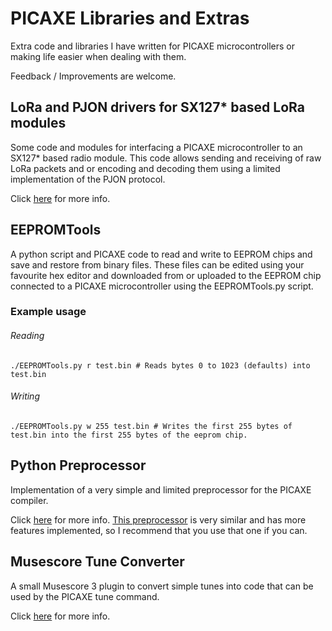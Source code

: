 # PICAXE Libraries and Extras
Extra code and libraries I have written for PICAXE microcontrollers or making life easier when dealing with them.

Feedback / Improvements are welcome.

## LoRa and PJON drivers for SX127* based LoRa modules
Some code and modules for interfacing a PICAXE microcontroller to an SX127* based radio module. This code allows sending and receiving of raw LoRa packets and or encoding and decoding them using a limited implementation of the PJON protocol.

Click [here](LoRa%20and%20PJON/README.md) for more info.

## EEPROMTools
A python script and PICAXE code to read and write to EEPROM chips and save and restore from binary files. These files can be edited using your favourite hex editor and downloaded from or uploaded to the EEPROM chip connected to a PICAXE microcontroller using the EEPROMTools.py script.

### Example usage
###### Reading
```
./EEPROMTools.py r test.bin # Reads bytes 0 to 1023 (defaults) into test.bin
```
###### Writing
```
./EEPROMTools.py w 255 test.bin # Writes the first 255 bytes of test.bin into the first 255 bytes of the eeprom chip.
```

## Python Preprocessor
Implementation of a very simple and limited preprocessor for the PICAXE compiler.

Click [here](PythonPreprocessor/README.md) for more info.
[This preprocessor](https://github.com/Patronics/PicaxePreprocess) is very similar and has more features implemented, so I recommend that you use that one if you can.

## Musescore Tune Converter
A small Musescore 3 plugin to convert simple tunes into code that can be used by the PICAXE tune command.

Click [here](MusescoreTuneConverter/README.md) for more info.

